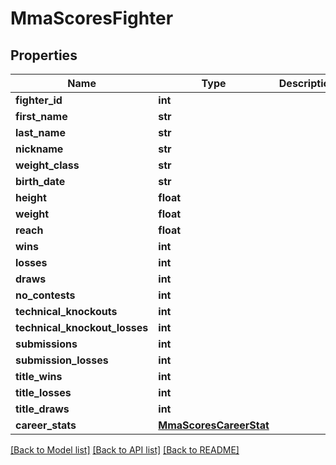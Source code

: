 # MmaScoresFighter

## Properties
Name | Type | Description | Notes
------------ | ------------- | ------------- | -------------
**fighter_id** | **int** |  | [optional] 
**first_name** | **str** |  | [optional] 
**last_name** | **str** |  | [optional] 
**nickname** | **str** |  | [optional] 
**weight_class** | **str** |  | [optional] 
**birth_date** | **str** |  | [optional] 
**height** | **float** |  | [optional] 
**weight** | **float** |  | [optional] 
**reach** | **float** |  | [optional] 
**wins** | **int** |  | [optional] 
**losses** | **int** |  | [optional] 
**draws** | **int** |  | [optional] 
**no_contests** | **int** |  | [optional] 
**technical_knockouts** | **int** |  | [optional] 
**technical_knockout_losses** | **int** |  | [optional] 
**submissions** | **int** |  | [optional] 
**submission_losses** | **int** |  | [optional] 
**title_wins** | **int** |  | [optional] 
**title_losses** | **int** |  | [optional] 
**title_draws** | **int** |  | [optional] 
**career_stats** | [**MmaScoresCareerStat**](MmaScoresCareerStat.md) |  | [optional] 

[[Back to Model list]](../README.md#documentation-for-models) [[Back to API list]](../README.md#documentation-for-api-endpoints) [[Back to README]](../README.md)

